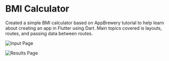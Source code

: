 


# BMI Calculator

Created a simple BMI calculator based on AppBrewery tutorial to help learn about creating an app in Flutter using Dart. Main topics covered is layouts, routes, and passing data between routes.

![Input Page](https://user-images.githubusercontent.com/33812146/119085648-bb7c9080-b9c9-11eb-9832-a2a9e8ab1589.png)

![Results Page](https://user-images.githubusercontent.com/33812146/119085678-c800e900-b9c9-11eb-8c95-0924fa806a0c.png)




